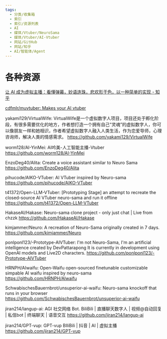 ```yaml
---
tags:
  - 分类/收集箱
  - 索引
  - 索引/资源列表
  - AI
  - 媒体/Vtuber/NeuroSama
  - 媒体/Vtuber/AI-Vtuber
  - 网站/GitHub
  - 网站/知乎
  - AI/智能体/Agent
---
```

# 各种资源

[让 AI 成为虚拟主播：看懂弹幕，妙语连珠，悲欢形于色，以一种简单的实现 - 知乎](https://zhuanlan.zhihu.com/p/609878670)

[cdfmlr/muvtuber: Makes your AI vtuber](https://github.com/cdfmlr/muvtuber)

yakami129/VirtualWife: VirtualWife是一个虚拟数字人项目，项目还处于孵化阶段，有很多需要优化的地方，作者想打造一个拥有自己“灵魂”的虚拟数字人，你可以像朋友一样和她相识，作者希望虚拟数字人融入人类生活，作为恋爱导师，心理咨询师，解决人类的情感需求。
https://github.com/yakami129/VirtualWife

worm128/AI-YinMei: AI吟美-人工智能主播-Vtuber
https://github.com/worm128/AI-YinMei

EnzoDeg40/Alita: Create a voice assistant similar to Neuro Sama
https://github.com/EnzoDeg40/Alita

pihucode/AIKO-VTuber: AI VTuber inspired by Neuro-sama
https://github.com/pihucode/AIKO-VTuber

t41372/Open-LLM-VTuber: [Prototyping Stage] an attempt to recreate the closed-source AI VTuber neuro-sama and run it offline
https://github.com/t41372/Open-LLM-VTuber

HakaseAI/Hakase: Neuro-sama clone project - only just chat | Live from chzzk
https://github.com/HakaseAI/Hakase

kimjammer/Neuro: A recreation of Neuro-Sama originally created in 7 days.
https://github.com/kimjammer/Neuro

ponlponl123/-Prototype-AIVTuber: I'm not Neuro-Sama, I'm an artificial intelligence created by DevPattarapong It is currently in development using OpenAI models and Live2D characters.
https://github.com/ponlponl123/-Prototype-AIVTuber

HRNPH/AIwaifu: Open-Waifu open-sourced finetunable customizable simpable AI waifu inspired by neuro-sama
https://github.com/HRNPH/AIwaifu

SchwabischesBauernbrot/unsuperior-ai-waifu: Neuro-sama knockoff that runs in your browser
https://github.com/SchwabischesBauernbrot/unsuperior-ai-waifu

jiran214/langup-ai: AGI 社交网络 Bot. BiliBili | 直播聊天数字人 | 视频@自动回复 | 私信bot | 终端聊天 | 语音交互
https://github.com/jiran214/langup-ai

jiran214/GPT-vup: GPT-vup BIliBili | 抖音 | AI | 虚拟主播
https://github.com/jiran214/GPT-vup